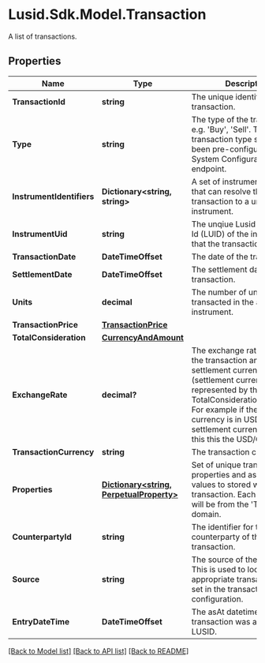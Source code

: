 # Lusid.Sdk.Model.Transaction
A list of transactions.

## Properties

Name | Type | Description | Notes
------------ | ------------- | ------------- | -------------
**TransactionId** | **string** | The unique identifier for the transaction. | 
**Type** | **string** | The type of the transaction e.g. &#39;Buy&#39;, &#39;Sell&#39;. The transaction type should have been pre-configured via the System Configuration API endpoint. | 
**InstrumentIdentifiers** | **Dictionary&lt;string, string&gt;** | A set of instrument identifiers that can resolve the transaction to a unique instrument. | [optional] 
**InstrumentUid** | **string** | The unqiue Lusid Instrument Id (LUID) of the instrument that the transaction is in. | 
**TransactionDate** | **DateTimeOffset** | The date of the transaction. | 
**SettlementDate** | **DateTimeOffset** | The settlement date of the transaction. | 
**Units** | **decimal** | The number of units transacted in the associated instrument. | 
**TransactionPrice** | [**TransactionPrice**](TransactionPrice.md) |  | [optional] 
**TotalConsideration** | [**CurrencyAndAmount**](CurrencyAndAmount.md) |  | 
**ExchangeRate** | **decimal?** | The exchange rate between the transaction and settlement currency (settlement currency being represented by the TotalConsideration.Currency). For example if the transaction currency is in USD and the settlement currency is in GBP this this the USD/GBP rate. | [optional] 
**TransactionCurrency** | **string** | The transaction currency. | [optional] 
**Properties** | [**Dictionary&lt;string, PerpetualProperty&gt;**](PerpetualProperty.md) | Set of unique transaction properties and associated values to stored with the transaction. Each property will be from the &#39;Transaction&#39; domain. | [optional] 
**CounterpartyId** | **string** | The identifier for the counterparty of the transaction. | [optional] 
**Source** | **string** | The source of the transaction. This is used to look up the appropriate transaction group set in the transaction type configuration. | [optional] 
**EntryDateTime** | **DateTimeOffset** | The asAt datetime that the transaction was added to LUSID. | [optional] 

[[Back to Model list]](../README.md#documentation-for-models) [[Back to API list]](../README.md#documentation-for-api-endpoints) [[Back to README]](../README.md)

